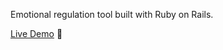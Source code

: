 Emotional regulation tool built with Ruby on Rails. 

[Live Demo](https://bandshake-7def081255a7.herokuapp.com/) 💾
